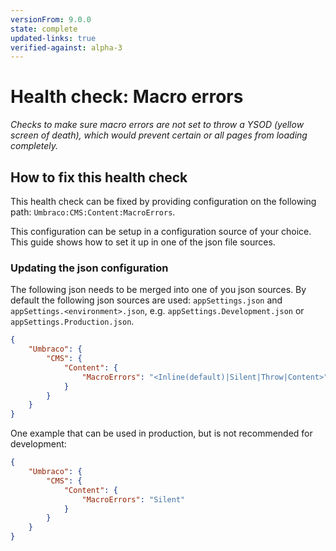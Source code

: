 ```yaml
---
versionFrom: 9.0.0
state: complete
updated-links: true
verified-against: alpha-3
---
```


# Health check: Macro errors

_Checks to make sure macro errors are not set to throw a YSOD (yellow screen of death), which would prevent certain or all pages from loading completely._

## How to fix this health check

This health check can be fixed by providing configuration on the following path: `Umbraco:CMS:Content:MacroErrors`.

This configuration can be setup in a configuration source of your choice. This guide shows how to set it up in one of the json file sources.

### Updating the json configuration

The following json needs to be merged into one of you json sources. By default the following json sources are used: `appSettings.json` and `appSettings.<environment>.json`, e.g. `appSettings.Development.json` or `appSettings.Production.json`.

```json
{
    "Umbraco": {
        "CMS": {
            "Content": {
                "MacroErrors": "<Inline(default)|Silent|Throw|Content>"
            }
        }
    }
}
```

One example that can be used in production, but is not recommended for development:

```json
{
    "Umbraco": {
        "CMS": {
            "Content": {
                "MacroErrors": "Silent"
            }
        }
    }
}
```
